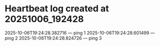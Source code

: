 # Heartbeat log created at 20251006_192428
2025-10-06T19:24:28.382716 — ping 1
2025-10-06T19:24:28.601499 — ping 2
2025-10-06T19:24:28.824726 — ping 3
